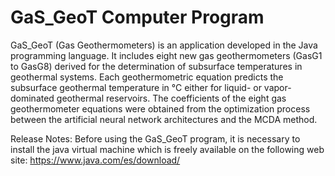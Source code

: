 # GaS_GeoT Computer Program

GaS_GeoT (Gas Geothermometers) is an application developed in the Java programming language. It includes eight new gas geothermometers (GasG1 to GasG8) derived for the determination of subsurface temperatures in geothermal systems. Each geothermometric equation predicts the subsurface geothermal temperature in °C either for liquid- or vapor-dominated geothermal reservoirs. The coefficients of the eight gas geothermometer equations were obtained from the optimization process between the artificial neural network architectures and the MCDA method.

Release Notes:
Before using the GaS_GeoT program, it is necessary to install the java virtual machine which is freely available on the following web site: https://www.java.com/es/download/

